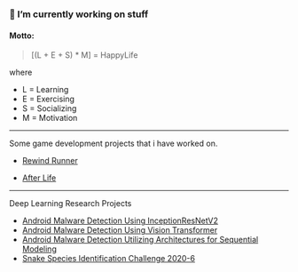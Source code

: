 ### 🤔 I’m currently working on stuff 

#### Motto: 
> [(L + E + S) * M] = HappyLife

where
 - L = Learning
 - E = Exercising
 - S = Socializing
 - M = Motivation 

---

Some game development projects that i have worked on. 

- [Rewind Runner](https://spil3141.itch.io/game-jam-1)

- [After Life](https://spil3141.itch.io/after-life)

--- 

Deep Learning Research Projects

- [Android Malware Detection Using InceptionResNetV2](https://github.com/spil3141/Android-Malware-Detection-with_InceptionResNetV2)
- [Android Malware Detection Using Vision Transformer](https://github.com/spil3141/AMDUsingVIT)
- [Android Malware Detection Utilizing Architectures for Sequential Modeling](https://github.com/spil3141/Reseach-2-Malware-Detection-using-1D-CNN-and-RNN)
- [Snake Species Identification Challenge 2020-6](https://github.com/spil3141/snake-species-identification-challenge-2020-06)


<!--
**spil3141/spil3141** is a ✨ _special_ ✨ repository because its `README.md` (this file) appears on your GitHub profile.

Here are some ideas to get you started:

- 🔭 I’m currently working on ...
- 🌱 I’m currently learning ...
- 👯 I’m looking to collaborate on ...
- 🤔 I’m looking for help with ...
- 💬 Ask me about ...
- 📫 How to reach me: ...
- 😄 Pronouns: ...
- ⚡ Fun fact: ...
-->
